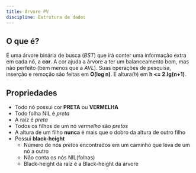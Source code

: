 ```yaml
---
title: Árvore PV
discipline: Estrutura de dados
---
```


## O que é?

É uma árvore binária de busca (*BST*) que irá conter uma informação extra em cada nó, a **cor**. A cor ajuda a árvore a ter um balanceamento bom, mas não perfeito (bem menos que a *AVL*). Suas operações de pesquisa, inserção e remoção são feitas em **O(log n)**. E altura(*h*) em **h <= 2.lg(n+1)**.

## Propriedades

- Todo nó possui cor **PRETA** ou **VERMELHA**
- Todo folha NIL é *preta*
- A raiz é *preta*
- Todos os filhos de um nó *vermelho* são *pretos*
- A altura de um filho **nunca** é mais que o dobro da altura de outro filho
- Possui **black-height**
    - Número de nós *pretos* encontrados em um caminho que leva de um nó a outro
    - Não conta os nós NIL(folhas)
    - Black-height da raíz é a Black-height da árvore
